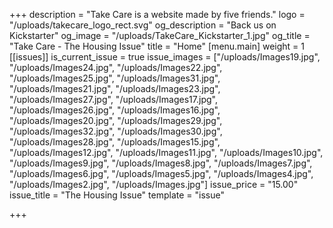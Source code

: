 +++
description = "Take Care is a website made by five friends."
logo = "/uploads/takecare_logo_rect.svg"
og_description = "Back us on Kickstarter"
og_image = "/uploads/TakeCare_Kickstarter_1.jpg"
og_title = "Take Care - The Housing Issue"
title = "Home"
[menu.main]
weight = 1
[[issues]]
is_current_issue = true
issue_images = ["/uploads/Images19.jpg", "/uploads/Images24.jpg", "/uploads/Images22.jpg", "/uploads/Images25.jpg", "/uploads/Images31.jpg", "/uploads/Images21.jpg", "/uploads/Images23.jpg", "/uploads/Images27.jpg", "/uploads/Images17.jpg", "/uploads/Images26.jpg", "/uploads/Images16.jpg", "/uploads/Images20.jpg", "/uploads/Images29.jpg", "/uploads/Images32.jpg", "/uploads/Images30.jpg", "/uploads/Images28.jpg", "/uploads/Images15.jpg", "/uploads/Images12.jpg", "/uploads/Images11.jpg", "/uploads/Images10.jpg", "/uploads/Images9.jpg", "/uploads/Images8.jpg", "/uploads/Images7.jpg", "/uploads/Images6.jpg", "/uploads/Images5.jpg", "/uploads/Images4.jpg", "/uploads/Images2.jpg", "/uploads/Images.jpg"]
issue_price = "15.00"
issue_title = "The Housing Issue"
template = "issue"

+++
